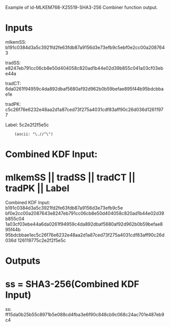 Example of id-MLKEM768-X25519-SHA3-256 Combiner function output.

# Inputs
mlkemSS:
b191c0384d3a5c3921fd2fe63fdb87a9156d3e73efb9c5ebf0e2cc00a2087643

tradSS:
e8247eb791cc06cb8e50d404058c820ad1b44e02d39b855c041a03cf03ebe44a

tradCT:
6da0261f94959c4da892dbaf5680af92d962b0b59befae895f44b95bdcbbae1e

tradPK:
c5c26f76e6232e48aa2d1a87ced73f275a4031cdf83aff90c26d036d12611977

Label:  5c2e2f2f5e5c

        (ascii: "\.//^\")


# Combined KDF Input:
#  mlkemSS || tradSS || tradCT || tradPK || Label

Combined KDF Input: b191c0384d3a5c3921fd2fe63fdb87a9156d3e73efb9c5e
bf0e2cc00a2087643e8247eb791cc06cb8e50d404058c820ad1b44e02d39b855c04
1a03cf03ebe44a6da0261f94959c4da892dbaf5680af92d962b0b59befae895f44b
95bdcbbae1ec5c26f76e6232e48aa2d1a87ced73f275a4031cdf83aff90c26d036d
126119775c2e2f2f5e5c


# Outputs
# ss = SHA3-256(Combined KDF Input)

ss:
ff15da0b25b55c8971b5e088cd4fba3e6f90c848cb9c068c24ac701e487eb9c4
